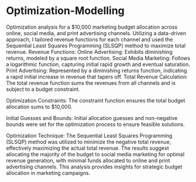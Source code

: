 # Optimization-Modelling
Optimization analysis for a $10,000 marketing budget allocation across online, social media, and print advertising channels.
Utilizing a data-driven approach, I tailored revenue functions for each channel and used the Sequential Least Squares Programming (SLSQP) method to maximize total revenue. 
Revenue Functions:
Online Advertising: Exhibits diminishing returns, modeled by a square root function.
Social Media Marketing: Follows a logarithmic function, capturing initial rapid growth and eventual saturation.
Print Advertising: Represented by a diminishing returns function, indicating a rapid initial increase in revenue that tapers off.
Total Revenue Calculation:
The total revenue function sums the revenues from all channels and is subject to a budget constraint.

Optimization Constraints:
The constraint function ensures the total budget allocation sums to $10,000.

Initial Guesses and Bounds:
Initial allocation guesses and non-negative bounds were set for the optimization process to ensure feasible solutions.

Optimization Technique:
The Sequential Least Squares Programming (SLSQP) method was utilized to minimize the negative total revenue, effectively maximizing the actual total revenue.
The results suggest allocating the majority of the budget to social media marketing for optimal revenue generation, with minimal funds allocated to online and print advertising channels. This analysis provides insights for strategic budget allocation in marketing campaigns.
